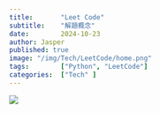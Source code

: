 ```yaml
---
title:       "Leet Code"
subtitle:    "解題概念"
date:        2024-10-23
author: Jasper
published: true
image: "/img/Tech/LeetCode/home.png"
tags:        ["Python", "LeetCode"]
categories:  ["Tech" ]
---
```



![](/img/Tech/leetcode/comcept.png) 
